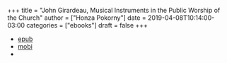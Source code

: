 +++
title = "John Girardeau, Musical Instruments in the Public Worship of the Church"
author = ["Honza Pokorny"]
date = 2019-04-08T10:14:00-03:00
categories = ["ebooks"]
draft = false
+++

- [epub](/files/girardeau.musical.instruments.epub)
- [mobi](/files/girardeau.musical.instruments.mobi)
-
